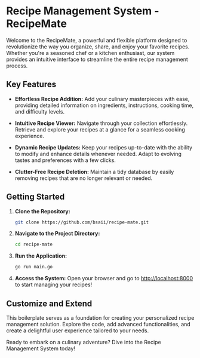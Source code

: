 # Recipe Management System - RecipeMate

Welcome to the RecipeMate, a powerful and flexible platform designed to revolutionize the way you organize, share, and enjoy your favorite recipes. Whether you're a seasoned chef or a kitchen enthusiast, our system provides an intuitive interface to streamline the entire recipe management process.

## Key Features

- **Effortless Recipe Addition:** Add your culinary masterpieces with ease, providing detailed information on ingredients, instructions, cooking time, and difficulty levels.

- **Intuitive Recipe Viewer:** Navigate through your collection effortlessly. Retrieve and explore your recipes at a glance for a seamless cooking experience.

- **Dynamic Recipe Updates:** Keep your recipes up-to-date with the ability to modify and enhance details whenever needed. Adapt to evolving tastes and preferences with a few clicks.

- **Clutter-Free Recipe Deletion:** Maintain a tidy database by easily removing recipes that are no longer relevant or needed.

## Getting Started

1. **Clone the Repository:**
   ```bash
   git clone https://github.com/bsaii/recipe-mate.git
   ```

2. **Navigate to the Project Directory:**
   ```bash
   cd recipe-mate
   ```

3. **Run the Application:**
   ```bash
   go run main.go
   ```

4. **Access the System:**
   Open your browser and go to [http://localhost:8000](http://localhost:8000) to start managing your recipes!

## Customize and Extend

This boilerplate serves as a foundation for creating your personalized recipe management solution. Explore the code, add advanced functionalities, and create a delightful user experience tailored to your needs.

Ready to embark on a culinary adventure? Dive into the Recipe Management System today!
